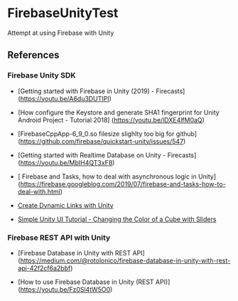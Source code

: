 # FirebaseUnityTest
Attempt at using Firebase with Unity

## References

### Firebase Unity SDK

* [Getting started with Firebase in Unity (2019) - Firecasts]
(https://youtu.be/A6du3DUTIPI)

* [How configure the Keystore and generate SHA1 fingerprint for Unity Android Project - Tutorial 2018]
(https://youtu.be/lDXE4lfM0aQ)

* [FirebaseCppApp-6_9_0.so filesize slighlty too big for github]
(https://github.com/firebase/quickstart-unity/issues/547)

* [Getting started with Realtime Database on Unity - Firecasts]
(https://youtu.be/MbIH4QT3xF8)

* [
Firebase and Tasks, how to deal with asynchronous logic in Unity]
(https://firebase.googleblog.com/2019/07/firebase-and-tasks-how-to-deal-with.html)

* [Create Dynamic Links with Unity](https://firebase.google.com/docs/dynamic-links/unity/create)

* [Simple Unity UI Tutorial - Changing the Color of a Cube with Sliders](https://youtu.be/Uw6XcLImDVk)

### Firebase REST API with Unity

* [Firebase Database in Unity with REST API]
(https://medium.com/@rotolonico/firebase-database-in-unity-with-rest-api-42f2cf6a2bbf)

* [How to use Firebase Database in Unity (REST API)]
(https://youtu.be/Fz0Sl4tW5O0)
